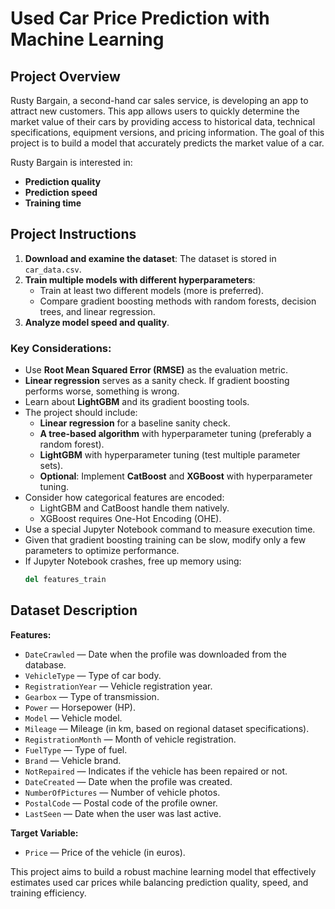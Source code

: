 # Used Car Price Prediction with Machine Learning

## Project Overview
Rusty Bargain, a second-hand car sales service, is developing an app to attract new customers. This app allows users to quickly determine the market value of their cars by providing access to historical data, technical specifications, equipment versions, and pricing information. The goal of this project is to build a model that accurately predicts the market value of a car.

Rusty Bargain is interested in:
- **Prediction quality**
- **Prediction speed**
- **Training time**

## Project Instructions
1. **Download and examine the dataset**: The dataset is stored in `car_data.csv`.
2. **Train multiple models with different hyperparameters**:
   - Train at least two different models (more is preferred).
   - Compare gradient boosting methods with random forests, decision trees, and linear regression.
3. **Analyze model speed and quality**.

### Key Considerations:
- Use **Root Mean Squared Error (RMSE)** as the evaluation metric.
- **Linear regression** serves as a sanity check. If gradient boosting performs worse, something is wrong.
- Learn about **LightGBM** and its gradient boosting tools.
- The project should include:
  - **Linear regression** for a baseline sanity check.
  - **A tree-based algorithm** with hyperparameter tuning (preferably a random forest).
  - **LightGBM** with hyperparameter tuning (test multiple parameter sets).
  - **Optional**: Implement **CatBoost** and **XGBoost** with hyperparameter tuning.
- Consider how categorical features are encoded:
  - LightGBM and CatBoost handle them natively.
  - XGBoost requires One-Hot Encoding (OHE).
- Use a special Jupyter Notebook command to measure execution time.
- Given that gradient boosting training can be slow, modify only a few parameters to optimize performance.
- If Jupyter Notebook crashes, free up memory using:
  ```python
  del features_train
  ```

## Dataset Description

**Features:**
- `DateCrawled` — Date when the profile was downloaded from the database.
- `VehicleType` — Type of car body.
- `RegistrationYear` — Vehicle registration year.
- `Gearbox` — Type of transmission.
- `Power` — Horsepower (HP).
- `Model` — Vehicle model.
- `Mileage` — Mileage (in km, based on regional dataset specifications).
- `RegistrationMonth` — Month of vehicle registration.
- `FuelType` — Type of fuel.
- `Brand` — Vehicle brand.
- `NotRepaired` — Indicates if the vehicle has been repaired or not.
- `DateCreated` — Date when the profile was created.
- `NumberOfPictures` — Number of vehicle photos.
- `PostalCode` — Postal code of the profile owner.
- `LastSeen` — Date when the user was last active.

**Target Variable:**
- `Price` — Price of the vehicle (in euros).

This project aims to build a robust machine learning model that effectively estimates used car prices while balancing prediction quality, speed, and training efficiency.

